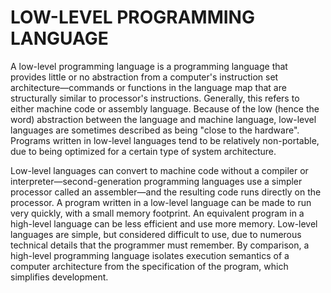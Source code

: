 
# LOW-LEVEL PROGRAMMING LANGUAGE

A low-level programming language is a programming language that provides little or no abstraction from a computer's instruction set architecture—commands or functions in the language map that are structurally similar to processor's instructions. Generally, this refers to either machine code or assembly language. Because of the low (hence the word) abstraction between the language and machine language, low-level languages are sometimes described as being "close to the hardware". Programs written in low-level languages tend to be relatively non-portable, due to being optimized for a certain type of system architecture.

Low-level languages can convert to machine code without a compiler or interpreter—second-generation programming languages use a simpler processor called an assembler—and the resulting code runs directly on the processor. A program written in a low-level language can be made to run very quickly, with a small memory footprint. An equivalent program in a high-level language can be less efficient and use more memory. Low-level languages are simple, but considered difficult to use, due to numerous technical details that the programmer must remember. By comparison, a high-level programming language isolates execution semantics of a computer architecture from the specification of the program, which simplifies development.
